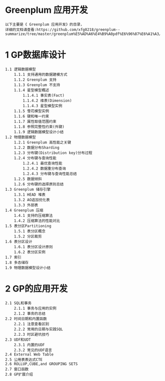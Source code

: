 # Greenplum 应用开发
	以下主要是《 Greenplum 应用开发》的目录，
	详细的文档请查看:https://github.com/xfg0218/greenplum--summarize/tree/master/greenplum%E5%AD%A6%E4%B9%A0pdf%E6%96%87%E6%A1%A3/Greenplum%E4%BB%8E%E5%85%A5%E9%97%A8%E5%88%B0%E7%B2%BE%E9%80%9A
# 1 GP数据库设计
	1.1 逻辑数据模型
		1.1.1 支持通用的数据建模方式
		1.1.2 Greenplum 支持
		1.1.3 Greenplum 不支持
		1.1.4 星型模型概述
			1.1.4.1 事实表(Fact)
			1.1.4.2 维表(Dimension)
			1.1.4.3 星型模型实例
		1.1.5 雪花模型实例
		1.1.6 键和唯一约束
		1.1.7 属性取值范围约束
		1.1.8 参照完整性约束(外键)
		1.1.9 逻辑数据模型设计小结
	1.2 物理数据模型
		1.2.1 Greenplum 高性能之关键
		1.2.2 数据分布Sharding
		1.2.3 分布键(Distribution key)分布过程
		1.2.4 分布键与查询性能
			1.2.4.1 最优查询性能
			1.2.4.2 数据重分布查询
			1.2.4.3 分布键与查询性能总结
		1.2.5 数据倾斜
		1.2.6 分布键的选择原则总结
	1.3 Greenplum 储存引擎
		1.3.1 HEAD 堆表
		1.3.2 AO追加优化表
		1.3.3 外部表
	1.4 Greenplum 压缩
		1.4.1 支持的压缩算法
		1.4.2 压缩算法的性能对比
	1.5 表分区Partitioning
		1.5.1 表分区概念
		1.5.2 分区裁剪
	1.6 表分区设计
		1.6.1 表分区设计原则
		1.6.2 表分区实例
	1.7 索引
	1.8 多态储存
	1.9 物理数据模型设计小结
# 2 GP的应用开发
	2.1 SQL和事务
		2.1.1 事务与应用的实例
		2.1.2 事务的总结
	2.2 时间日期和内置函数
		2.2.1 注意查看区别
		2.2.2 常用的日期与实践SQL
		2.2.3 时区避坑技巧
	2.3 UDF和UDT
		2.3.1 内置的UDF
		2.3.2 常见的UDF语言
	2.4 External Web Table
	2.5 公用表表达式CTE
	2.6 ROLLUP,CUBE,and GROUPING SETS
	2.7 窗口函数
	2.8 GP扩展介绍